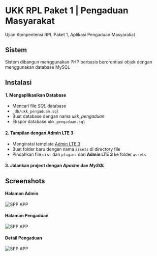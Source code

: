 
# UKK RPL Paket 1 | Pengaduan Masyarakat

Ujian Kompentensi RPL Paket 1, Aplikasi Pengaduan Masyarakat
## Sistem

Sistem dibangun menggunakan PHP berbasis berorentiasi objek dengan menggunakan database MySQL
## Instalasi 
#### 1. Mengaplikasikan Database
- Mencari file *SQL* database
- `_db/ukk_pengaduan.sql`
- Buat database dengan nama *ukk_pengaduan*
- Ekspor database `ukk_pengaduan.sql`

#### 2. Tampilan dengan Admin LTE 3
- Menginstal template [Admin LTE 3](https://github.com/ColorlibHQ/AdminLTE/releases)
- Buat folder baru dengan nama `assets` di directory file
- Pindahkan file `dist` dan `plugins` dari **Admin LTE 3** ke folder `assets`

#### 3. Jalankan project dengan *Apache* dan *MySQL*

## Screenshots

#### Halaman Admin
![SPP APP](https://i.imgur.com/2GNG9rP.png)

#### Halaman Pengaduan
![SPP APP](https://i.imgur.com/IKY27mk.png)

#### Detail Pengaduan
![SPP APP](https://i.imgur.com/T5WeQXH.png)

